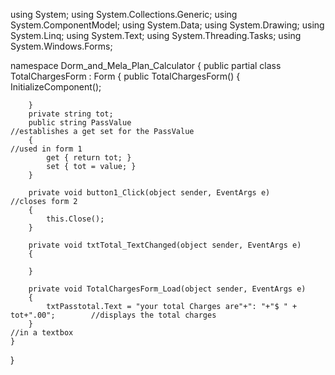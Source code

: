 using System;
using System.Collections.Generic;
using System.ComponentModel;
using System.Data;
using System.Drawing;
using System.Linq;
using System.Text;
using System.Threading.Tasks;
using System.Windows.Forms;

namespace Dorm_and_Mela_Plan_Calculator
{
    public partial class TotalChargesForm : Form
    {
        public TotalChargesForm()
        {
            InitializeComponent();

            
        }
        private string tot;
        public string PassValue                                         //establishes a get set for the PassValue
        {                                                               //used in form 1
            get { return tot; }
            set { tot = value; }
        }
        
        private void button1_Click(object sender, EventArgs e)          //closes form 2
        {
            this.Close();
        }

        private void txtTotal_TextChanged(object sender, EventArgs e)
        {
            
        }

        private void TotalChargesForm_Load(object sender, EventArgs e)
        {
            txtPasstotal.Text = "your total Charges are"+": "+"$ " + tot+".00";        //displays the total charges
        }                                                                               //in a textbox
    }
}

